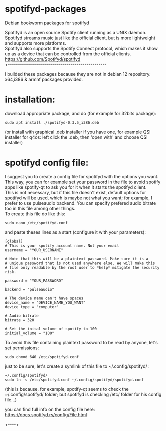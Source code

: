 # spotifyd-packages
Debian bookworm packages for spotifyd  
  
Spotifyd is an open source Spotify client running as a UNIX daemon.  
Spotifyd streams music just like the official client, but is more lightweight and supports more platforms.  
Spotifyd also supports the Spotify Connect protocol, which makes it show up as a device that can be controlled from the official clients.  
https://github.com/Spotifyd/spotifyd  
+-------------------------------------------------  

I builded these packages because they are not in debian 12 repository.  
x64,i386 & armhf packages provided.  
  
# installation:  
  
download appropriate package, and do (for example for 32bits package):  
  
```
sudo apt install ./spotifyd-0.3.5_i386.deb
```
(or install with graphical .deb installer if you have one, for example QSI installer for q4os: left click the .deb, then 'open with' and choose QSI installer)  
  
# spotifyd config file:  
I suggest you to create a config file for spotifyd with the options you want. This way, you can for example set your password in the file to avoid spotify apps like spotify-qt to ask you for it when it starts the spotifyd client.  
This is not necessary, but if this file doesn't exist, default options for spotifyd will be used, which is maybe not what you want; for example, I prefer to use pulseaudio backend. You can specify prefered audio bitrate too in this file among other things.  
To create this file do like this:  
  
```
sudo nano /etc/spotifyd.conf
```
  
and paste theses lines as a start (configure it with your parameters):  
  
  
```
[global]
# This is your spotify account name. Not your email
username = "YOUR_USERNAME"

# Note that this will be a plaintext password. Make sure it is a
# unique password that is not used anywhere else. We will make this
# file only readable by the root user to *help* mitigate the security risk.

password = "YOUR_PASSWORD"

backend = "pulseaudio"

# The device name can't have spaces
device_name = "DEVICE_NAME_YOU_WANT"
device_type = "computer"

# Audio bitrate
bitrate = 320

# Set the inital volume of spotify to 100
initial_volume = "100"
```

To avoid this file containing plaintext password to be read by anyone, let's set permissions:  
```
sudo chmod 640 /etc/spotifyd.conf
```

just to be sure, let's create a symlink of this file to  ~/.config/spotifyd/ :  
```
~/.config/spotifyd/
sudo ln -s /etc/spotifyd.conf ~/.config/spotifyd/spotifyd.conf
```
(this is because, for example, spotify-qt seems to check the ~/.config/spotifyd/ folder; but spotifyd is checking /etc/ folder for his config file...)  
  
you can find full info on the config file here: https://docs.spotifyd.rs/config/File.html  
  
+----+

  
